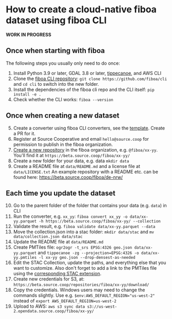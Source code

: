# How to create a cloud-native fiboa dataset using fiboa CLI

**WORK IN PROGRESS**

## Once when starting with fiboa

The following steps you usually only need to do once:

1. Install Python 3.9 or later, GDAL 3.8 or later, [tippecanoe](https://github.com/felt/tippecanoe), and AWS CLI
2. Clone the [fiboa CLI repository](https://github.com/fiboa/cli):
   `git clone https://github.com/fiboa/cli`
   and `cd cli` to switch into the new folder.
3. Install the dependencies of the fiboa cli repo and the CLI itself:
   `pip install -e .`
4. Check whether the CLI works: `fiboa --version`

## Once when creating a new dataset

5. Create a converter using fiboa CLI converters, see the
   [template](https://github.com/fiboa/cli/blob/main/fiboa_cli/datasets/template.py).
   Create a PR for it.
6. Register at Source Cooperative and email `hello@source.coop` for permission to publish in the fiboa organization. 
7. [Create a new repository](https://beta.source.coop/repositories/new/) in the fiboa organization, e.g. `@fiboa/xx-yy`.
   You'll find it at `https://beta.source.coop/fiboa/xx-yy/`
8. Create a new folder for your data, e.g. data
   `mkdir data`
9. Create a README file at `data/README.md` and a license file at `data/LICENSE.txt`
   An example repository with a README etc. can be found here:
   <https://beta.source.coop/fiboa/de-nrw/>

## Each time you update the dataset

10. Go to the parent folder of the folder that contains your data (e.g. `data`) in CLI
11. Run the converter, e.g. `xx_yy`:
    `fiboa convert xx_yy -o data/xx-yy.parquet -h https://beta.source.coop/fiboa/xx-yy/ --collection`
12. Validate the result, e.g. `fiboa validate data/xx-yy.parquet --data`
13. Move the collection.json into a stac folder:
    `mkdir data/stac` and `mv data/collection.json data/stac`
14. Update the README file at `data/README.md`
15. Create PMTiles file:
    `ogr2ogr -t_srs EPSG:4326 geo.json data/xx-yy.parquet`
    and
    `tippecanoe -zg --projection=EPSG:4326 -o data/xx-yy.pmtiles -l xx-yy geo.json --drop-densest-as-needed`
16. Edit the STAC Collection, update the paths, and everything else that you want to customize.
    Also don't forget to add a link to the PMTiles file using the
    [corresponding STAC extension](https://github.com/stac-extensions/web-map-links?tab=readme-ov-file#pmtiles).
17. Create new credentials for S3, at: `https://beta.source.coop/repositories/fiboa/xx-yy/download/`
18. Copy the credentials.
    Windows users may need to change the commands slightly. Use e.g.
    `$env:AWS_DEFAULT_REGION="us-west-2"` instead of `export AWS_DEFAULT_REGION=us-west-2`
19. Upload to AWS:
    `aws s3 sync data s3://us-west-2.opendata.source.coop/fiboa/xx-yy/`

